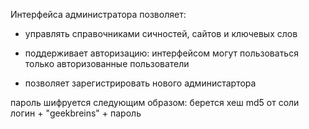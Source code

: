 ﻿Интерфейса администратора позволяет:

- управлять справочниками сичностей, сайтов и ключевых слов

- поддерживает авторизацию: интерфейсом могут пользоваться только авторизованные пользователи 

- позволяет зарегистрировать нового администартора


пароль шифруется следующим образом: берется хеш md5 от соли логин  + "geekbreins" + пароль

